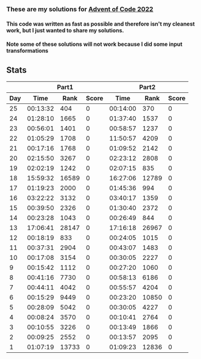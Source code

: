 ### These are my solutions for [Advent of Code 2022](https://adventofcode.com/)

#### This code was written as fast as possible and therefore isn't my cleanest work, but I just wanted to share my solutions.
#### Note some of these solutions will not work because I did some input transformations

## Stats
<table>
      <thead>
            <tr>
                  <th></th>
                  <th colspan=3>Part1</th>
                  <th colspan=3>Part2</th>
            </tr>
            <tr>
                  <th>Day</th>
                  <th>Time</th>
                  <th>Rank</th>
                  <th>Score</th>
                  <th>Time</th>
                  <th>Rank</th>
                  <th>Score</th>
            </tr>
      </thead>
      <tbody>
            <tr>
                  <td>25</td>
                  <td>00:13:32</td>
                  <td>404</td>
                  <td>0</td>
                  <td>00:14:00</td>
                  <td>370</td>
                  <td>0</td>
            </tr>
            <tr>
                  <td>24</td>
                  <td>01:28:10</td>
                  <td>1665</td>
                  <td>0</td>
                  <td>01:37:40</td>
                  <td>1537</td>
                  <td>0</td>
            </tr>
            <tr>
                  <td>23</td>
                  <td>00:56:01</td>
                  <td>1401</td>
                  <td>0</td>
                  <td>00:58:57</td>
                  <td>1237</td>
                  <td>0</td>
            </tr>
            <tr>
                  <td>22</td>
                  <td>01:05:29</td>
                  <td>1708</td>
                  <td>0</td>
                  <td>11:50:57</td>
                  <td>4209</td>
                  <td>0</td>
            </tr>
            <tr>
                  <td>21</td>
                  <td>00:17:16</td>
                  <td>1768</td>
                  <td>0</td>
                  <td>01:09:52</td>
                  <td>2142</td>
                  <td>0</td>
            </tr>
            <tr>
                  <td>20</td>
                  <td>02:15:50</td>
                  <td>3267</td>
                  <td>0</td>
                  <td>02:23:12</td>
                  <td>2808</td>
                  <td>0</td>
            </tr>
            <tr>
                  <td>19</td>
                  <td>02:02:19</td>
                  <td>1242</td>
                  <td>0</td>
                  <td>02:07:15</td>
                  <td>835</td>
                  <td>0</td>
            </tr>
            <tr>
                  <td>18</td>
                  <td>15:59:32</td>
                  <td>16589</td>
                  <td>0</td>
                  <td>16:27:06</td>
                  <td>12789</td>
                  <td>0</td>
            </tr>
            <tr>
                  <td>17</td>
                  <td>01:19:23</td>
                  <td>2000</td>
                  <td>0</td>
                  <td>01:45:36</td>
                  <td>994</td>
                  <td>0</td>
            </tr>
            <tr>
                  <td>16</td>
                  <td>03:22:22</td>
                  <td>3132</td>
                  <td>0</td>
                  <td>03:40:17</td>
                  <td>1359</td>
                  <td>0</td>
            </tr>
            <tr>
                  <td>15</td>
                  <td>00:39:50</td>
                  <td>2326</td>
                  <td>0</td>
                  <td>01:30:40</td>
                  <td>2372</td>
                  <td>0</td>
            </tr>
            <tr>
                  <td>14</td>
                  <td>00:23:28</td>
                  <td>1043</td>
                  <td>0</td>
                  <td>00:26:49</td>
                  <td>844</td>
                  <td>0</td>
            </tr>
            <tr>
                  <td>13</td>
                  <td>17:06:41</td>
                  <td>28147</td>
                  <td>0</td>
                  <td>17:16:18</td>
                  <td>26967</td>
                  <td>0</td>
            </tr>
            <tr>
                  <td>12</td>
                  <td>00:18:19</td>
                  <td>833</td>
                  <td>0</td>
                  <td>00:24:05</td>
                  <td>1015</td>
                  <td>0</td>
            </tr>
            <tr>
                  <td>11</td>
                  <td>00:37:31</td>
                  <td>2904</td>
                  <td>0</td>
                  <td>00:43:07</td>
                  <td>1483</td>
                  <td>0</td>
            </tr>
            <tr>
                  <td>10</td>
                  <td>00:17:08</td>
                  <td>3154</td>
                  <td>0</td>
                  <td>00:30:05</td>
                  <td>2227</td>
                  <td>0</td>
            </tr>
            <tr>
                  <td>9</td>
                  <td>00:15:42</td>
                  <td>1112</td>
                  <td>0</td>
                  <td>00:27:20</td>
                  <td>1060</td>
                  <td>0</td>
            </tr>
            <tr>
                  <td>8</td>
                  <td>00:41:16</td>
                  <td>7730</td>
                  <td>0</td>
                  <td>00:58:13</td>
                  <td>6186</td>
                  <td>0</td>
            </tr>
            <tr>
                  <td>7</td>
                  <td>00:44:11</td>
                  <td>4042</td>
                  <td>0</td>
                  <td>00:55:57</td>
                  <td>4204</td>
            <td>0</td>
            </tr>
            <tr>
                  <td>6</td>
                  <td>00:15:29</td>
                  <td>9449</td>
                  <td>0</td>
                  <td>00:23:20</td>
                  <td>10850</td>
                  <td>0</td>
            </tr>
            <tr>
                  <td>5</td>
                  <td>00:28:09</td>
                  <td>5042</td>
                  <td>0</td>
                  <td>00:30:05</td>
                  <td>4227</td>
                  <td>0</td>
            </tr>
            <tr>
                  <td>4</td>
                  <td>00:08:24</td>
                  <td>3570</td>
                  <td>0</td>
                  <td>00:10:41</td>
                  <td>2764</td>
                  <td>0</td>
            </tr>
            <tr>
                  <td>3</td>
                  <td>00:10:55</td>
                  <td>3226</td>
                  <td>0</td>
                  <td>00:13:49</td>
                  <td>1866</td>
                  <td>0</td>
            </tr>
            <tr>
                  <td>2</td>
                  <td>00:09:25</td>
                  <td>2552</td>
                  <td>0</td>
                  <td>00:13:57</td>
                  <td>2095</td>
                  <td>0</td>
            </tr>
            <tr>
                  <td>1</td>
                  <td>01:07:19</td>
                  <td>13733</td>
                  <td>0</td>
                  <td>01:09:23</td>
                  <td>12836</td>
                  <td>0</td>
            </tr>
      </tbody>
</table>
